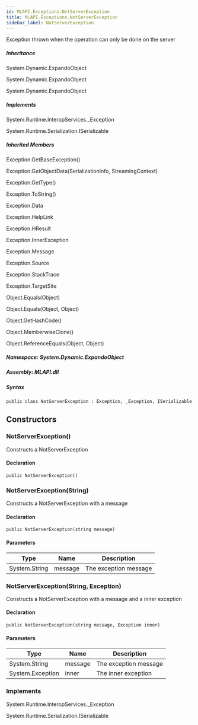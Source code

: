 ```yaml
---  
id: MLAPI.Exceptions.NotServerException
title: MLAPI.Exceptions.NotServerException
sidebar_label: NotServerException
---
```


<div class="markdown level0 summary">

Exception thrown when the operation can only be done on the server

</div>

<div class="markdown level0 conceptual">

</div>

<div class="inheritance">

##### Inheritance

<div class="level0">

System.Dynamic.ExpandoObject

</div>

<div class="level1">

System.Dynamic.ExpandoObject

</div>

<div class="level2">

System.Dynamic.ExpandoObject

</div>

</div>

<div classs="implements">

##### Implements

<div>

System.Runtime.InteropServices.\_Exception

</div>

<div>

System.Runtime.Serialization.ISerializable

</div>

</div>

<div class="inheritedMembers">

##### Inherited Members

<div>

Exception.GetBaseException()

</div>

<div>

Exception.GetObjectData(SerializationInfo, StreamingContext)

</div>

<div>

Exception.GetType()

</div>

<div>

Exception.ToString()

</div>

<div>

Exception.Data

</div>

<div>

Exception.HelpLink

</div>

<div>

Exception.HResult

</div>

<div>

Exception.InnerException

</div>

<div>

Exception.Message

</div>

<div>

Exception.Source

</div>

<div>

Exception.StackTrace

</div>

<div>

Exception.TargetSite

</div>

<div>

Object.Equals(Object)

</div>

<div>

Object.Equals(Object, Object)

</div>

<div>

Object.GetHashCode()

</div>

<div>

Object.MemberwiseClone()

</div>

<div>

Object.ReferenceEquals(Object, Object)

</div>

</div>

##### **Namespace**: System.Dynamic.ExpandoObject

##### **Assembly**: MLAPI.dll

##### Syntax

    public class NotServerException : Exception, _Exception, ISerializable

## Constructors 

### NotServerException()

<div class="markdown level1 summary">

Constructs a NotServerException

</div>

<div class="markdown level1 conceptual">

</div>

#### Declaration

    public NotServerException()

### NotServerException(String)

<div class="markdown level1 summary">

Constructs a NotServerException with a message

</div>

<div class="markdown level1 conceptual">

</div>

#### Declaration

    public NotServerException(string message)

#### Parameters

| Type          | Name    | Description           |
|---------------|---------|-----------------------|
| System.String | message | The exception message |

### NotServerException(String, Exception)

<div class="markdown level1 summary">

Constructs a NotServerException with a message and a inner exception

</div>

<div class="markdown level1 conceptual">

</div>

#### Declaration

    public NotServerException(string message, Exception inner)

#### Parameters

| Type             | Name    | Description           |
|------------------|---------|-----------------------|
| System.String    | message | The exception message |
| System.Exception | inner   | The inner exception   |

### Implements

<div>

System.Runtime.InteropServices.\_Exception

</div>

<div>

System.Runtime.Serialization.ISerializable

</div>
